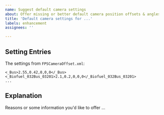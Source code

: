 ```yaml
---
name: Suggest default camera settings
about: Offer missing or better default camera position offsets & angles for some followed targets
title: 'Default camera settings for ...'
labels: enhancement
assignees: ''

---
```


## Setting Entries
The settings from `FPSCameraOffset.xml`:
```
<_Bus>2.55,0.42,0,0,0</_Bus>
<_Biofuel_032Bus_03201>2.1,0.2,0,0,0</_Biofuel_032Bus_03201>
...
```

## Explanation
Reasons or some information you'd like to offer ...
